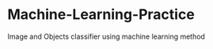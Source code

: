 Machine-Learning-Practice
=========================

Image and Objects classifier using machine learning method
